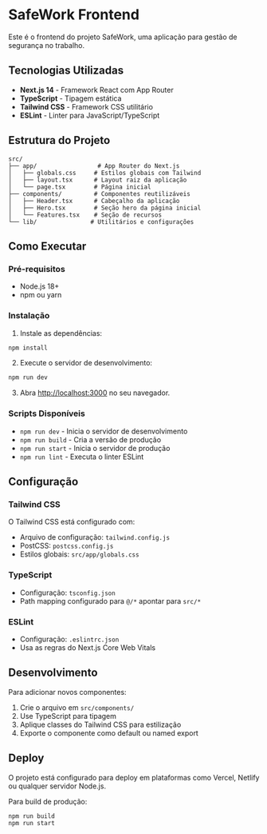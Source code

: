 # SafeWork Frontend

Este é o frontend do projeto SafeWork, uma aplicação para gestão de segurança no trabalho.

## Tecnologias Utilizadas

- **Next.js 14** - Framework React com App Router
- **TypeScript** - Tipagem estática
- **Tailwind CSS** - Framework CSS utilitário
- **ESLint** - Linter para JavaScript/TypeScript

## Estrutura do Projeto

```
src/
├── app/                 # App Router do Next.js
│   ├── globals.css     # Estilos globais com Tailwind
│   ├── layout.tsx      # Layout raiz da aplicação
│   └── page.tsx        # Página inicial
├── components/         # Componentes reutilizáveis
│   ├── Header.tsx      # Cabeçalho da aplicação
│   ├── Hero.tsx        # Seção hero da página inicial
│   └── Features.tsx    # Seção de recursos
└── lib/               # Utilitários e configurações
```

## Como Executar

### Pré-requisitos

- Node.js 18+ 
- npm ou yarn

### Instalação

1. Instale as dependências:
```bash
npm install
```

2. Execute o servidor de desenvolvimento:
```bash
npm run dev
```

3. Abra [http://localhost:3000](http://localhost:3000) no seu navegador.

### Scripts Disponíveis

- `npm run dev` - Inicia o servidor de desenvolvimento
- `npm run build` - Cria a versão de produção
- `npm run start` - Inicia o servidor de produção
- `npm run lint` - Executa o linter ESLint

## Configuração

### Tailwind CSS

O Tailwind CSS está configurado com:
- Arquivo de configuração: `tailwind.config.js`
- PostCSS: `postcss.config.js`
- Estilos globais: `src/app/globals.css`

### TypeScript

- Configuração: `tsconfig.json`
- Path mapping configurado para `@/*` apontar para `src/*`

### ESLint

- Configuração: `.eslintrc.json`
- Usa as regras do Next.js Core Web Vitals

## Desenvolvimento

Para adicionar novos componentes:

1. Crie o arquivo em `src/components/`
2. Use TypeScript para tipagem
3. Aplique classes do Tailwind CSS para estilização
4. Exporte o componente como default ou named export

## Deploy

O projeto está configurado para deploy em plataformas como Vercel, Netlify ou qualquer servidor Node.js.

Para build de produção:
```bash
npm run build
npm run start
```
